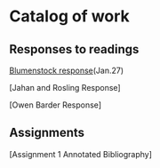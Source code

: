 # Catalog of work

## Responses to readings

[Blumenstock response](https://github.com/fpate/workshop3/blob/master/bluemenstock.md)(Jan.27)

[Jahan and Rosling Response]

[Owen Barder Response]

## Assignments

[Assignment 1 Annotated Bibliography]
